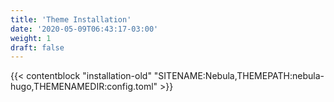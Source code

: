 ```yaml
---
title: 'Theme Installation'
date: '2020-05-09T06:43:17-03:00'
weight: 1
draft: false
---
```


{{< contentblock "installation-old" "SITENAME:Nebula,THEMEPATH:nebula-hugo,THEMENAMEDIR:config.toml" >}}
